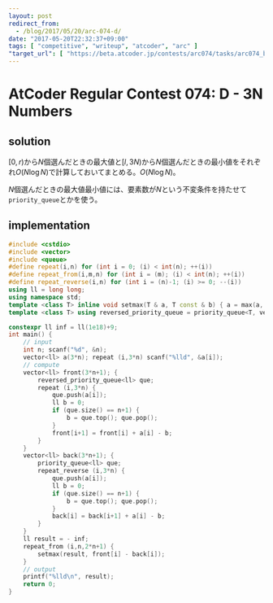 ```yaml
---
layout: post
redirect_from:
  - /blog/2017/05/20/arc-074-d/
date: "2017-05-20T22:32:37+09:00"
tags: [ "competitive", "writeup", "atcoder", "arc" ]
"target_url": [ "https://beta.atcoder.jp/contests/arc074/tasks/arc074_b" ]
---
```


# AtCoder Regular Contest 074: D - 3N Numbers

## solution

$[0, r)$から$N$個選んだときの最大値と$[l, 3N)$から$N$個選んだときの最小値をそれぞれ$O(N \log N)$で計算しておいてまとめる。$O(N \log N)$。

$N$個選んだときの最大値最小値には、要素数が$N$という不変条件を持たせて`priority_queue`とかを使う。

## implementation

``` c++
#include <cstdio>
#include <vector>
#include <queue>
#define repeat(i,n) for (int i = 0; (i) < int(n); ++(i))
#define repeat_from(i,m,n) for (int i = (m); (i) < int(n); ++(i))
#define repeat_reverse(i,n) for (int i = (n)-1; (i) >= 0; --(i))
using ll = long long;
using namespace std;
template <class T> inline void setmax(T & a, T const & b) { a = max(a, b); }
template <class T> using reversed_priority_queue = priority_queue<T, vector<T>, greater<T> >;

constexpr ll inf = ll(1e18)+9;
int main() {
    // input
    int n; scanf("%d", &n);
    vector<ll> a(3*n); repeat (i,3*n) scanf("%lld", &a[i]);
    // compute
    vector<ll> front(3*n+1); {
        reversed_priority_queue<ll> que;
        repeat (i,3*n) {
            que.push(a[i]);
            ll b = 0;
            if (que.size() == n+1) {
                b = que.top(); que.pop();
            }
            front[i+1] = front[i] + a[i] - b;
        }
    }
    vector<ll> back(3*n+1); {
        priority_queue<ll> que;
        repeat_reverse (i,3*n) {
            que.push(a[i]);
            ll b = 0;
            if (que.size() == n+1) {
                b = que.top(); que.pop();
            }
            back[i] = back[i+1] + a[i] - b;
        }
    }
    ll result = - inf;
    repeat_from (i,n,2*n+1) {
        setmax(result, front[i] - back[i]);
    }
    // output
    printf("%lld\n", result);
    return 0;
}
```
